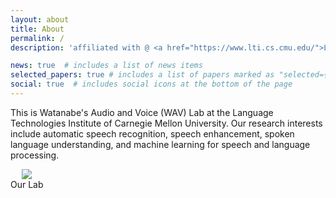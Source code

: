 ```yaml
---
layout: about
title: About
permalink: /
description: 'affiliated with @ <a href="https://www.lti.cs.cmu.edu/">LTI/CMU</a>.'

news: true  # includes a list of news items
selected_papers: true # includes a list of papers marked as "selected={true}"
social: true  # includes social icons at the bottom of the page
---
```


This is Watanabe's Audio and Voice (WAV) Lab at the Language Technologies Institute of Carnegie Mellon University. Our research interests include automatic speech recognition, speech enhancement, spoken language understanding, and machine learning for speech and language processing.


<div class="col-sm mt-3 mt-md-0" style="display:table-cell; vertical-align:middle; text-align:center">
	<a href="https://shinjiwlab.github.io/">
        <img class="img-fluid rounded z-depth-1" src="{{ site.baseurl }}/assets/img/lab-photo.png">
    </a>
    <div class="caption">
        Our Lab
    </div>
</div>

